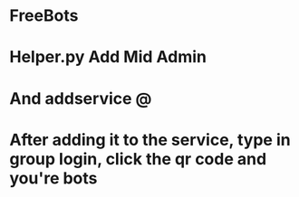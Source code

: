 # FreeBots
# Helper.py Add Mid Admin
# And addservice @
# After adding it to the service, type in group login, click the qr code and you're bots
